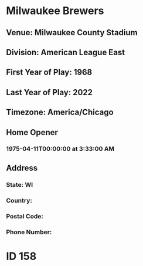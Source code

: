 # Milwaukee Brewers
## Venue: Milwaukee County Stadium
## Division: American League East
## First Year of Play: 1968
## Last Year of Play: 2022
## Timezone: America/Chicago
## Home Opener
### 1975-04-11T00:00:00 at 3:33:00 AM
## Address
### 
### State: WI
### Country: 
### Postal Code: 
### Phone Number: 
# ID 158